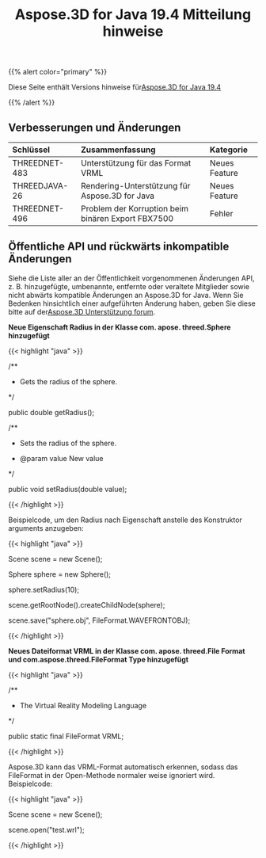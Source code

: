 ﻿---
title: Aspose.3D for Java 19.4 Mitteilung hinweise
type: docs
weight: 90
url: /de/java/aspose-3d-for-java-19-4-release-notes/
---
{{% alert color="primary" %}} 

Diese Seite enthält Versions hinweise für[Aspose.3D for Java 19.4](https://releases.aspose.com/java/repo/com/aspose/aspose-3d//19.4)

{{% /alert %}} 
## **Verbesserungen und Änderungen**

|**Schlüssel**|**Zusammenfassung**|**Kategorie**|
|:- |:- |:- |
|THREEDNET-483 |Unterstützung für das Format VRML|Neues Feature|
|THREEDJAVA-26|Rendering-Unterstützung für Aspose.3D for Java|Neues Feature|
|THREEDNET-496 |Problem der Korruption beim binären Export FBX7500|Fehler|

## **Öffentliche API und rückwärts inkompatible Änderungen**

Siehe die Liste aller an der Öffentlichkeit vorgenommenen Änderungen API, z. B. hinzugefügte, umbenannte, entfernte oder veraltete Mitglieder sowie nicht abwärts kompatible Änderungen an Aspose.3D for Java. Wenn Sie Bedenken hinsichtlich einer aufgeführten Änderung haben, geben Sie diese bitte auf der[Aspose.3D Unterstützung forum](https://forum.aspose.com/c/3d).

**Neue Eigenschaft Radius in der Klasse com. apose. threed.Sphere hinzugefügt**

{{< highlight "java" >}}

 /**

 * Gets the radius of the sphere.

 */

public double getRadius();

/**

 * Sets the radius of the sphere.

 * @param value New value

 */

public void setRadius(double value);

{{< /highlight >}}

Beispielcode, um den Radius nach Eigenschaft anstelle des Konstruktor arguments anzugeben:

{{< highlight "java" >}}

 Scene scene = new Scene();

Sphere sphere = new Sphere();

sphere.setRadius(10);

scene.getRootNode().createChildNode(sphere);

scene.save("sphere.obj", FileFormat.WAVEFRONTOBJ);

{{< /highlight >}}

**Neues Dateiformat VRML in der Klasse com. apose. threed.File Format und com.aspose.threed.FileFormat Type hinzugefügt**

{{< highlight "java" >}}

 /**

 * The Virtual Reality Modeling Language

 */

public static final FileFormat VRML;

{{< /highlight >}}

Aspose.3D kann das VRML-Format automatisch erkennen, sodass das FileFormat in der Open-Methode normaler weise ignoriert wird. Beispielcode:

{{< highlight "java" >}}

 Scene scene = new Scene();

scene.open("test.wrl");

{{< /highlight >}}
